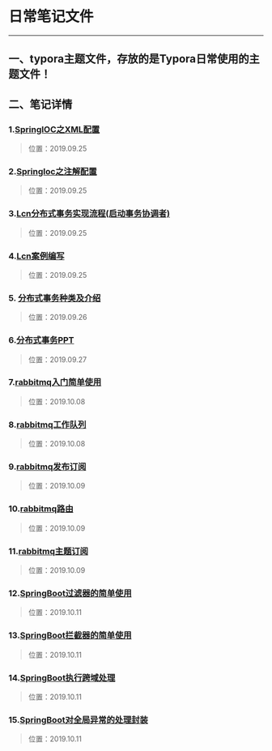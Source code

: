 # 日常笔记文件

--------------------------------------------------------------------------------



## 一、typora主题文件，存放的是Typora日常使用的主题文件！

## 二、笔记详情

### 1.[SpringIOC之XML配置 ](./2019.09.25/SpringIOC之XML配置.md)

>位置：2019.09.25

### 2.[SpringIoc之注解配置](./2019.09.25/SpringIoc之注解配置.md)

> 位置：2019.09.25

### 3.[Lcn分布式事务实现流程(启动事务协调者)](./2019.09.25/Lcn分布式事务实现流程(启动事务协调者).md)

> 位置：2019.09.25

### 4.[Lcn案例编写](./2019.09.25/Lcn案例编写.md)

> 位置：2019.09.25

### 5. [分布式事务种类及介绍](./2019.09.26/分布式事务种类及介绍.md)

>位置：2019.09.26

### 6.[分布式事务PPT](./2019.09.27/分布式事务.pptx)

> 位置：2019.09.27

### 7.[rabbitmq入门简单使用](./2019.10.08/rabbitmq入门简单使用.md)

>位置：2019.10.08

### 8.[rabbitmq工作队列](./2019.10.08/rabbitmq工作队列.md)

> 位置：2019.10.08

### 9.[rabbitmq发布订阅](./2019.10.09/rabbitmq发布订阅.md)

> 位置：2019.10.09

### 10.[rabbitmq路由](./2019.10.09/rabbitmq路由.md)

> 位置：2019.10.09

### 11.[rabbitmq主题订阅](./2019.10.09/rabbitmq主题订阅.md)

> 位置：2019.10.09

### 12.[SpringBoot过滤器的简单使用](./2019.10.11/SpringBoot过滤器的简单使用.md)

> 位置：2019.10.11

### 13.[SpringBoot拦截器的简单使用](./2019.10.11/SpringBoot拦截器的简单使用.md)

>位置：2019.10.11

### 14.[SpringBoot执行跨域处理](./2019.10.11/SpringBoot执行跨域处理.md)

> 位置：2019.10.11

### 15.[SpringBoot对全局异常的处理封装](./2019.10.11/SpringBoot对全局异常的处理封装.md)

> 位置：2019.10.11